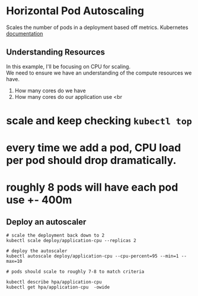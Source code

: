 # Horizontal Pod Autoscaling

Scales the number of pods in a deployment based off  metrics.
Kubernetes [documentation](https://kubernetes.io/docs/tasks/run-application/horizontal-pod-autoscale/)

## Understanding Resources

In this example, I'll be focusing on CPU for scaling. <br/>
We need to ensure we have an understanding of the compute resources we have. <br/>
1) How many cores do we have <br/>
2) How many cores do our application use <br



# scale and keep checking `kubectl top`
# every time we add a pod, CPU load per pod should drop dramatically.
# roughly 8 pods will have each pod use +- 400m

## Deploy an autoscaler

```
# scale the deployment back down to 2
kubectl scale deploy/application-cpu --replicas 2

# deploy the autoscaler
kubectl autoscale deploy/application-cpu --cpu-percent=95 --min=1 --max=10

# pods should scale to roughly 7-8 to match criteria

kubectl describe hpa/application-cpu 
kubectl get hpa/application-cpu  -owide
```
